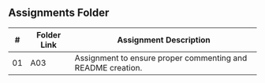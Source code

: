 ##  Assignments Folder

|   #   | Folder Link | Assignment Description |
| :---: | ----------- | ---------------------- |
|   01  |   A03 |Assignment to ensure proper commenting and README creation.|
